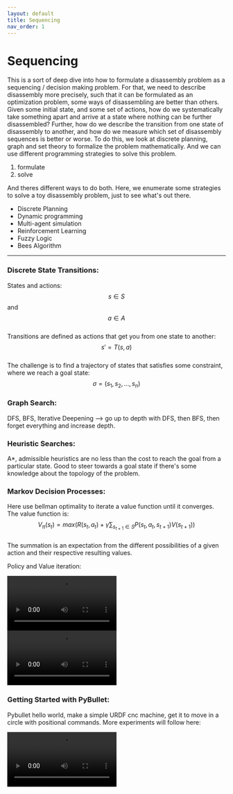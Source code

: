 ```yaml
---
layout: default
title: Sequencing
nav_order: 1
---
```


# Sequencing

This is a sort of deep dive into how to formulate a disassembly problem as a sequencing / decision making problem. For that, we need to describe disassembly more precisely, such that it can be formulated as an optimization problem, some ways of disassembling are better than others. Given some initial state, and some set of actions, how do we systematically take something apart and arrive at a state where nothing can be further disassembled? Further, how do we describe the transition from one state of disassembly to another, and how do we measure which set of disassembly sequences is better or worse. To do this, we look at discrete planning, graph and set theory to formalize the problem mathematically. And we can use different programming strategies to solve this problem. 
1.  formulate
2.  solve

And theres different ways to do both. Here, we enumerate some strategies to solve a toy disassembly problem, just to see what's out there. 

* Discrete Planning
* Dynamic programming
* Multi-agent simulation
* Reinforcement Learning
* Fuzzy Logic 
* Bees Algorithm

---

### Discrete State Transitions:
States and actions:  
$$ s \in S$$ and $$ a \in A $$  
Transitions are defined as actions that get you from one state to another:  
$$ s' = T(s,a)$$  
The challenge is to find a trajectory of states that satisfies some constraint, where we reach a goal state:  
$$ \sigma = (s_1, s_2, ...,s_n)$$  
### Graph Search:<br>
DFS, BFS, Iterative Deepening --> go up to depth with DFS, then BFS, then forget everything and increase depth.<br>
### Heuristic Searches:<br>
A*, admissible heuristics are no less than the cost to reach the goal from a particular state. Good to steer towards a goal state if there's some knowledge about the topology of the problem. 

### Markov Decision Processes: <br>
Here use bellman optimality to iterate a value function until it converges. The value function is:  
$$V_\pi(s_t) = max \left(R(s_t,a_t) + \gamma \sum_{s_{t+1}\in S}P(s_t,a_t,s_{t+1})V(s_{t+1})\right) $$  
The summation is an expectation from the different possibilities of a given action and their respective resulting values.

<p>Policy and Value iteration:</p>
<video controls="" width="50%">
    <source src="../../assets/videos/policy.mp4" type="video/mp4"/>
</video>
<video controls="" width="50%">
    <source src="../../assets/videos/value.mp4" type="video/mp4"/>
</video>

### Getting Started with PyBullet: <br>
Pybullet hello world, make a simple URDF cnc machine, get it to move in a circle with positional commands.
More experiments will follow here:<br>

<video controls="" width="50%">
    <source src="../../assets/videos/pb_test.mp4" type="video/mp4"/>
</video>

